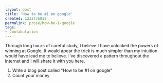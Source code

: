 ```yaml
---
layout: post
title: 'How to be #1 on google'
created: 1232736012
permalink: prose/how-be-1-google
tags:
- Confabulation
---
```

Through long hours of careful study, I believe I have unlocked the powers of winning at Google. It would apear the trick is much simpler than my intuition would have lead me to believe. I've discovered a pattern throughout the internet and I will share it with you here. 
<ol>
	<li>Write a blog post called "How to be #1 on google"</li>
	<li>Count your money</li>
</ol>
